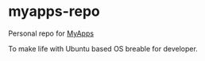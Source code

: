 # myapps-repo

Personal repo for [MyApps](https://github.com/Icikowski/MyApps)

To make life with Ubuntu based OS breable for developer.
